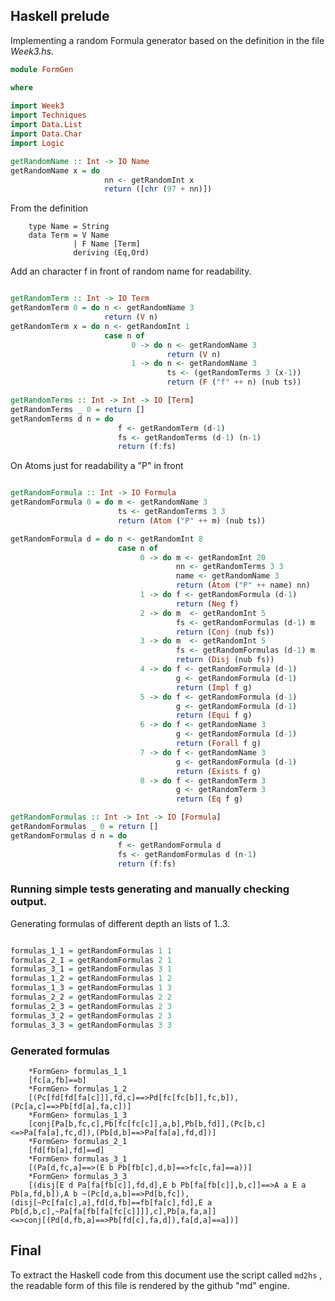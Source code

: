 ## Haskell prelude

Implementing a random Formula generator based on the definition in the file *Week3.hs*.

``` Haskell
module FormGen

where
  
import Week3
import Techniques 
import Data.List 
import Data.Char
import Logic

getRandomName :: Int -> IO Name 
getRandomName x = do
                     nn <- getRandomInt x 
                     return ([chr (97 + nn)])

```

From the definition

        type Name = String
        data Term = V Name 
                  | F Name [Term] 
                  deriving (Eq,Ord)

Add an character f in front of random name for readability.          

``` Haskell

getRandomTerm :: Int -> IO Term 
getRandomTerm 0 = do n <- getRandomName 3
                     return (V n)
getRandomTerm x = do n <- getRandomInt 1
                     case n of
                           0 -> do n <- getRandomName 3
                                   return (V n) 
                           1 -> do n <- getRandomName 3 
                                   ts <- (getRandomTerms 3 (x-1))
                                   return (F ("f" ++ n) (nub ts)) 

getRandomTerms :: Int -> Int -> IO [Term]
getRandomTerms _ 0 = return []
getRandomTerms d n = do 
                        f <- getRandomTerm (d-1)
                        fs <- getRandomTerms (d-1) (n-1) 
                        return (f:fs)


```
On Atoms just for readability a "P" in front

``` Haskell

getRandomFormula :: Int -> IO Formula 
getRandomFormula 0 = do m <- getRandomName 3
                        ts <- getRandomTerms 3 3 
                        return (Atom ("P" ++ m) (nub ts))

getRandomFormula d = do n <- getRandomInt 8
                        case n of 
                             0 -> do m <- getRandomInt 20
                                     nn <- getRandomTerms 3 3 
                                     name <- getRandomName 3
                                     return (Atom ("P" ++ name) nn)
                             1 -> do f <- getRandomFormula (d-1)
                                     return (Neg f) 
                             2 -> do m  <- getRandomInt 5 
                                     fs <- getRandomFormulas (d-1) m
                                     return (Conj (nub fs))
                             3 -> do m  <- getRandomInt 5 
                                     fs <- getRandomFormulas (d-1) m
                                     return (Disj (nub fs))
                             4 -> do f <- getRandomFormula (d-1)
                                     g <- getRandomFormula (d-1)
                                     return (Impl f g) 
                             5 -> do f <- getRandomFormula (d-1)
                                     g <- getRandomFormula (d-1)
                                     return (Equi f g) 
                             6 -> do f <- getRandomName 3
                                     g <- getRandomFormula (d-1)
                                     return (Forall f g) 
                             7 -> do f <- getRandomName 3
                                     g <- getRandomFormula (d-1)
                                     return (Exists f g) 
                             8 -> do f <- getRandomTerm 3
                                     g <- getRandomTerm 3
                                     return (Eq f g) 

getRandomFormulas :: Int -> Int -> IO [Formula]
getRandomFormulas _ 0 = return []
getRandomFormulas d n = do 
                        f <- getRandomFormula d
                        fs <- getRandomFormulas d (n-1) 
                        return (f:fs)

```

### Running simple tests generating and manually checking output.

Generating formulas of different depth an lists of 1..3.

``` Haskell

formulas_1_1 = getRandomFormulas 1 1
formulas_2_1 = getRandomFormulas 2 1
formulas_3_1 = getRandomFormulas 3 1
formulas_1_2 = getRandomFormulas 1 2
formulas_1_3 = getRandomFormulas 1 3
formulas_2_2 = getRandomFormulas 2 2
formulas_2_3 = getRandomFormulas 2 3
formulas_3_2 = getRandomFormulas 2 3
formulas_3_3 = getRandomFormulas 3 3

```

### Generated formulas
        *FormGen> formulas_1_1
        [fc[a,fb]==b]
        *FormGen> formulas_1_2
        [(Pc[fd[fd[fa[c]]],fd,c]==>Pd[fc[fc[b]],fc,b]),(Pc[a,c]==>Pb[fd[a],fa,c])]
        *FormGen> formulas_1_3
        [conj[Pa[b,fc,c],Pb[fc[fc[c]],a,b],Pb[b,fd]],(Pc[b,c]<=>Pa[fa[a],fc,d]),(Pb[d,b]==>Pa[fa[a],fd,d])]
        *FormGen> formulas_2_1
        [fd[fb[a],fd]==d]
        *FormGen> formulas_3_1
        [(Pa[d,fc,a]==>(E b Pb[fb[c],d,b]==>fc[c,fa]==a))]
        *FormGen> formulas_3_3
        [(disj[E d Pa[fa[fb[c]],fd,d],E b Pb[fa[fb[c]],b,c]]==>A a E a Pb[a,fd,b]),A b ~(Pc[d,a,b]==>Pd[b,fc]),(disj[~Pc[fa[c],a],fd[d,fb]==fb[fa[c],fd],E a Pb[d,b,c],~Pa[fa[fb[fa[fc[c]]]],c],Pb[a,fa,a]]<=>conj[(Pd[d,fb,a]==>Pb[fd[c],fa,d]),fa[d,a]==a])]


## Final

To extract the Haskell code from this document use the script called `md2hs` , the 
readable form of this file is rendered by the github "md" engine.
